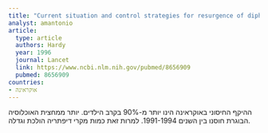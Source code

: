 ```yaml
---
title: "Current situation and control strategies for resurgence of diphtheria in newly independent states of the former Soviet Union"
analyst: amantonio
article:
  type: article
  authors: Hardy
  year: 1996
  journal: Lancet
  link: https://www.ncbi.nlm.nih.gov/pubmed/8656909
  pubmed: 8656909
countries:
- אוקראינה
---
```


ההיקף החיסוני באוקראינה הינו יותר מ-90% בקרב הילדים. יותר ממחצית האוכלוסיה הבוגרת חוסנו בין השנים 1991-1994. למרות זאת כמות מקרי דיפתריה הולכת וגדלה.
